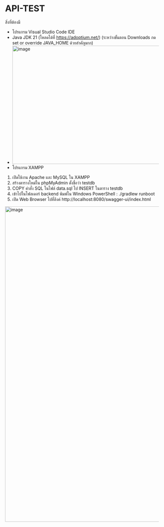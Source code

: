 # API-TEST

สิ่งที่ต้องมี
- โปรแกรม Visual Studio Code IDE
- Java JDK 21 (โหลดได้ที่ https://adoptium.net/) (ระหว่างขั้นตอน Downloads กด set or override JAVA_HOME ด้วยสำคัญมาก)
- <img width="495" height="387" alt="image" src="https://github.com/user-attachments/assets/8387d1d7-0720-4cf0-96a6-bf950d69db50" />
- โปรแกรม XAMPP

1. เปิดใช้งาน Apache และ MySQL ใน XAMPP
2. สร้างตารางใหม่ใน phpMyAdmin ตั้งชื่อว่า testdb
3. COPY คำสั่ง SQL ในไฟล์ data.sql ไป INSERT ในตาราง testdb
4. เข้าไปในโฟลเดอร์ backend พิมพ์ใน Windows PowerShell : ./gradlew runboot
5. เปิด Web Browser ไปที่ลิงค์ http://localhost:8080/swagger-ui/index.html
<img width="1920" height="1032" alt="image" src="https://github.com/user-attachments/assets/4740804b-d2fe-484f-af0a-bda496062700" />

